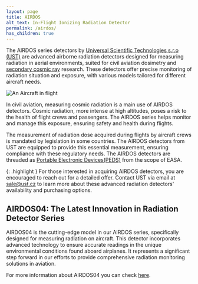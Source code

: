 ```yaml
---
layout: page
title: AIRDOS
alt_text: In-Flight Ionizing Radiation Detector
permalink: /airdos/
has_children: true
---
```


The AIRDOS series detectors by [Universal Scientific Technologies s.r.o (UST)](https://www.ust.cz/) are advanced airborne radiation detectors designed for measuring radiation in aerial environments, suited for civil aviation dosimetry and [secondary cosmic ray](https://en.wikipedia.org/wiki/Cosmic_ray) research. These detectors offer precise monitoring of radiation situation and exposure, with various models tailored for different aircraft needs.

![An Aircraft in flight](https://github.com/UniversalScientificTechnologies/xDOS_doc/assets/5196729/c584a46b-f326-493a-b0ba-69e903eb223b)


In civil aviation, measuring cosmic radiation is a main use of AIRDOS detectors. Cosmic radiation, more intense at high altitudes, poses a risk to the health of flight crews and passengers. The AIRDOS series helps monitor and manage this exposure, ensuring safety and health during flights.

The measurement of radiation dose acquired during flights by aircraft crews is mandated by legislation in some countries. The AIRDOS detectors from UST are equipped to provide this essential measurement, ensuring compliance with these regulatory needs. The AIRDOS detectors are threaded as [Portable Electronic Devices(PEDS)](https://www.easa.europa.eu/en/document-library/terms-of-reference-and-rulemaking-group-compositions/tor-rmt0637-rmt0061-25063) from the scope of EASA. 

{: .highlight }
For those interested in acquiring AIRDOS detectors, you are encouraged to reach out for a detailed offer. Contact UST via email at sale@ust.cz to learn more about these advanced radiation detectors' availability and purchasing options.

## AIRDOS04: The Latest Innovation in Radiation Detector Series

AIRDOS04 is the cutting-edge model in our AIRDOS series, specifically designed for measuring radiation on aircraft. This detector incorporates advanced technology to ensure accurate readings in the unique environmental conditions found aboard airplanes. It represents a significant step forward in our efforts to provide comprehensive radiation monitoring solutions in aviation.

For more information about AIRDOS04 you can check [here](./AIRDOS04.md).
